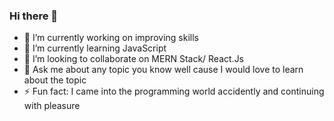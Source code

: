 ### Hi there 👋

- 🔭 I’m currently working on improving skills
- 🌱 I’m currently learning JavaScript
- 👯 I’m looking to collaborate on MERN Stack/ React.Js
- 💬 Ask me about any topic you know well cause I would love to learn about the topic 
- ⚡ Fun fact: I came into the programming world accidently and continuing with pleasure

